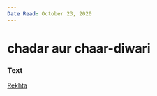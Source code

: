 ```yaml
---
Date Read: October 23, 2020
---
```


# chadar aur chaar-diwari

### Text
[Rekhta](https://www.rekhta.org/nazms/chaadar-aur-chaar-diivaarii-huzuur-main-is-siyaah-chaadar-kaa-kyaa-karuungii-fahmida-riaz-nazms-3?sort=popularity-desc&lang=ur)

